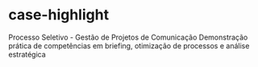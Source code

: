 # case-highlight
Processo Seletivo - Gestão de Projetos de Comunicação Demonstração prática de competências em briefing, otimização de processos e análise estratégica
